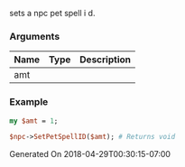 sets a npc pet spell i d.
### Arguments
**Name**|**Type**|**Description**
:---|:---|:---
amt||

### Example

```perl
my $amt = 1;

$npc->SetPetSpellID($amt); # Returns void
```


Generated On 2018-04-29T00:30:15-07:00